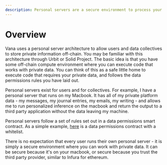 ```yaml
---
description: Personal servers are a secure environment to process your private data
---
```


# Overview

Vana uses a personal server architecture to allow users and data collectives to store private information off-chain. You may be familiar with this architecture through Urbit or Solid Project. The basic idea is that you have some off-chain compute environment where you can execute code that works with private data. You can think of this as a safe little home to execute code that requires your private data, and follows the data permissions rules you have laid out.

Personal servers exist for users and for collectives. For example, I have a personal server that runs on my Macbook. It has all of my private platform data - my messages, my journal entries, my emails, my writing - and allows me to run personalized inference on the macbook and return the output to a third party application without the data leaving my machine.

Personal servers follow a set of rules set out in a data permissions smart contract. As a simple example, [here](https://github.com/vana-com/vana-protocol-contracts/blob/main/contracts/Whitelist.sol) is a data permissions contract with a whitelist.

There is no expectation that every user runs their own personal server - it is simply a secure environment where you can work with private data. It can be secure because it's on your macbook, or secure because you trust the third party provider, similar to Infura for ethereum.

[\
](https://docs.vana.com/network/introduction/motivating-use-cases)
